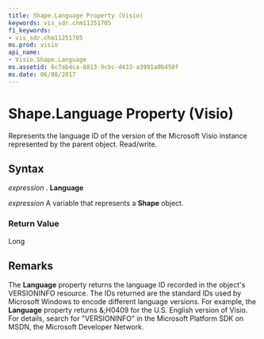 ```yaml
---
title: Shape.Language Property (Visio)
keywords: vis_sdr.chm11251705
f1_keywords:
- vis_sdr.chm11251705
ms.prod: visio
api_name:
- Visio.Shape.Language
ms.assetid: 6c7ab4ca-8813-9cbc-d433-a3991a0b450f
ms.date: 06/08/2017
---
```



# Shape.Language Property (Visio)

Represents the language ID of the version of the Microsoft Visio instance represented by the parent object. Read/write.


## Syntax

 _expression_ . **Language**

 _expression_ A variable that represents a **Shape** object.


### Return Value

Long


## Remarks

The **Language** property returns the language ID recorded in the object's VERSIONINFO resource. The IDs returned are the standard IDs used by Microsoft Windows to encode different language versions. For example, the **Language** property returns &;H0409 for the U.S. English version of Visio. For details, search for "VERSIONINFO" in the Microsoft Platform SDK on MSDN, the Microsoft Developer Network.


